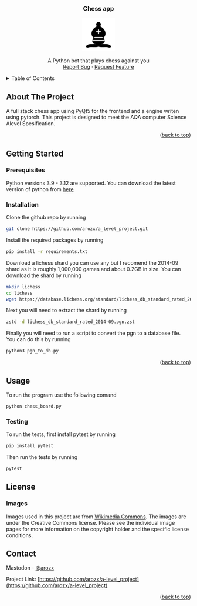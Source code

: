 <div>
<a id="readme-top"></a>

<br />
<h3 align="center">Chess app</h3>
<p align="center">
    <img src="https://github.com/arozx/a-level_project/blob/main/media/black/Bishop.svg?raw=true" alt="Bishop">
</p>

  <p align="center">
    A Python bot that plays chess against you
    <br />
    <a href="https://github.com/arozx/a-level_project/issues">Report Bug</a>
    ·
    <a href="https://github.com/arozx/a-level_project/issues">Request Feature</a>
  </p>
</div>

<details>
  <summary>Table of Contents</summary>
  <ol>
    <li>
      <a href="#about-the-project">About The Project</a>
    </li>
    <li>
      <a href="#getting-started">Getting Started</a>
      <ul>
        <li><a href="#prerequisites">Prerequisites</a></li>
        <li><a href="#installation">Installation</a></li>
      </ul>
    </li>
    <li><a href="#usage">Usage</a></li>
    <li><a href="#testing">Testing</a></li>
    <li>
      <a href="#license">Licence</a>
      <ul>
        <li><a href="#images">Images</a></li>
      </ul>
    </li>
    <li><a href="#contact">Contact</a></li>
  </ol>
</details>

<!-- ABOUT THE PROJECT -->
## About The Project

A full stack chess app using PyQt5 for the frontend and a engine writen using pytorch. This project is designed to meet the AQA computer Science Alevel Spesification.

<p align="right">(<a href="#readme-top">back to top</a>)</p>

<!-- GETTING STARTED -->
## Getting Started

### Prerequisites

Python versions 3.9 - 3.12 are supported. You can download the latest version of python from [here](https://www.python.org/downloads/)


### Installation

Clone the github repo by running

```sh
git clone https://github.com/arozx/a_level_project.git
```

Install the required packages by running

```sh
pip install -r requirements.txt
```

Download a lichess shard you can use any but I recomend the 2014-09 shard as it is roughly 1,000,000 games and about 0.2GB in size. You can download the shard by running

```sh
mkdir lichess
cd lichess
wget https://database.lichess.org/standard/lichess_db_standard_rated_2014-09.pgn.zst
```

Next you will need to extract the shard by running

```sh
zstd -d lichess_db_standard_rated_2014-09.pgn.zst
```

Finally you will need to run a script to convert the pgn to a database file. You can do this by running

```sh
python3 pgn_to_db.py
```

<p align="right">(<a href="#readme-top">back to top</a>)</p>

<!-- USAGE -->
## Usage

To run the program use the following comand

```sh
python chess_board.py
```

### Testing

To run the tests, first install pytest by running

```sh
pip install pytest
```

Then run the tests by running

```sh
pytest
```

<!-- LICENSE -->
## License

### Images

Images used in this project are from [Wikimedia Commons](https://commons.wikimedia.org/wiki/Category:SVG_chess_pieces). The images are under the Creative Commons license. Please see the individual image pages for more information on the copyright holder and the specific license conditions.

<!-- CONTACT -->
## Contact

Mastodon - [@arozx](https://infosec.exchange/@arozx)

Project Link: [https://github.com/arozx/a-level_project](https://github.com/arozx/a-level_project)

<p align="right">(<a href="#readme-top">back to top</a>)</p>
